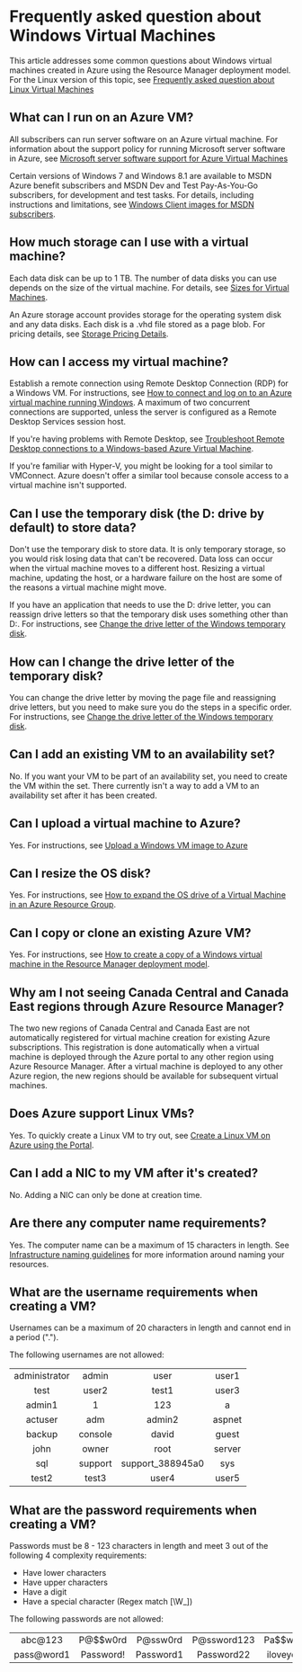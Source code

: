 <properties
    pageTitle="FAQ for Windows VMs | Azure"
    description="Provides answers to some of the common questions about Windows virtual machines created with the Resource Manager model."
    services="virtual-machines-windows"
    documentationcenter=""
    author="cynthn"
    manager="timlt"
    editor=""
    tags="azure-resource-management" />
<tags
    ms.assetid="757da816-a050-4889-a010-6f75d7978eb7"
    ms.service="virtual-machines-windows"
    ms.workload="infrastructure-services"
    ms.tgt_pltfrm="vm-windows"
    ms.devlang="na"
    ms.topic="article"
    ms.date="08/16/2016"
    wacn.date=""
    ms.author="cynthn" />

# Frequently asked question about Windows Virtual Machines
This article addresses some common questions about Windows virtual machines created in Azure using the Resource Manager deployment model. For the Linux version of this topic, see [Frequently asked question about Linux Virtual Machines](/documentation/articles/virtual-machines-linux-faq/)

## What can I run on an Azure VM?
All subscribers can run server software on an Azure virtual machine. For information about the support policy for running Microsoft server software in Azure, see [Microsoft server software support for Azure Virtual Machines](https://support.microsoft.com/kb/2721672)

Certain versions of Windows 7 and Windows 8.1 are available to MSDN Azure benefit subscribers and MSDN Dev and Test Pay-As-You-Go subscribers, for development and test tasks. For details, including instructions and limitations, see [Windows Client images for MSDN subscribers](http://azure.microsoft.com/blog/2014/05/29/windows-client-images-on-azure/). 

## How much storage can I use with a virtual machine?
Each data disk can be up to 1 TB. The number of data disks you can use depends on the size of the virtual machine. For details, see [Sizes for Virtual Machines](/documentation/articles/virtual-machines-windows-sizes/).

An Azure storage account provides storage for the operating system disk and any data disks. Each disk is a .vhd file stored as a page blob. For pricing details, see [Storage Pricing Details](/pricing/details/storage/).

## How can I access my virtual machine?
Establish a remote connection using Remote Desktop Connection (RDP) for a Windows VM. For instructions, see [How to connect and log on to an Azure virtual machine running Windows](/documentation/articles/virtual-machines-windows-connect-logon/). A maximum of two concurrent connections are supported, unless the server is configured as a Remote Desktop Services session host.  

If you're having problems with Remote Desktop, see [Troubleshoot Remote Desktop connections to a Windows-based Azure Virtual Machine](/documentation/articles/virtual-machines-windows-troubleshoot-rdp-connection/). 

If you're familiar with Hyper-V, you might be looking for a tool similar to VMConnect. Azure doesn't offer a similar tool because console access to a virtual machine isn't supported.

## Can I use the temporary disk (the D: drive by default) to store data?
Don't use the temporary disk to store data. It is only temporary storage, so you would risk losing data that can't be recovered. Data loss can occur when the virtual machine moves to a different host. Resizing a virtual machine, updating the host, or a hardware failure on the host are some of the reasons a virtual machine might move.

If you have an application that needs to use the D: drive letter, you can reassign drive letters so that the temporary disk uses something other than D:. For instructions, see [Change the drive letter of the Windows temporary disk](/documentation/articles/virtual-machines-windows-classic-change-drive-letter/).

## How can I change the drive letter of the temporary disk?
You can change the drive letter by moving the page file and reassigning drive letters, but you need to make sure you do the steps in a specific order. For instructions, see [Change the drive letter of the Windows temporary disk](/documentation/articles/virtual-machines-windows-classic-change-drive-letter/).

## Can I add an existing VM to an availability set?
No. If you want your VM to be part of an availability set, you need to create the VM within the set. There currently isn't a way to add a VM to an availability set after it has been created.

## Can I upload a virtual machine to Azure?
Yes. For instructions, see [Upload a Windows VM image to Azure ](/documentation/articles/virtual-machines-windows-upload-image/)

## Can I resize the OS disk?
Yes. For instructions, see [How to expand the OS drive of a Virtual Machine in an Azure Resource Group](/documentation/articles/virtual-machines-windows-expand-os-disk/).

## Can I copy or clone an existing Azure VM?
Yes. For instructions, see [How to create a copy of a Windows virtual machine in the Resource Manager deployment model](/documentation/articles/virtual-machines-windows-vhd-copy/).

## Why am I not seeing Canada Central and Canada East regions through Azure Resource Manager?
The two new regions of Canada Central and Canada East are not automatically registered for virtual machine creation for existing Azure subscriptions. This registration is done automatically when a virtual machine is deployed through the Azure portal to any other region using Azure Resource Manager. After a virtual machine is deployed to any other Azure region, the new regions should be available for subsequent virtual machines.

## Does Azure support Linux VMs?
Yes. To quickly create a Linux VM to try out, see [Create a Linux VM on Azure using the Portal](/documentation/articles/virtual-machines-linux-quick-create-portal/).

## Can I add a NIC to my VM after it's created?
No. Adding a NIC can only be done at creation time.

## Are there any computer name requirements?
Yes. The computer name can be a maximum of 15 characters in length. See [Infrastructure naming guidelines](/documentation/articles/virtual-machines-windows-infrastructure-naming-guidelines/) for more information around naming your resources.

## What are the username requirements when creating a VM?
Usernames can be a maximum of 20 characters in length and cannot end in a period ("."). 

The following usernames are not allowed:

<table>
    <tr>
        <td style="text-align:center">administrator </td><td style="text-align:center"> admin </td><td style="text-align:center"> user </td><td style="text-align:center"> user1</td>
    </tr>
    <tr>
        <td style="text-align:center">test </td><td style="text-align:center"> user2 </td><td style="text-align:center"> test1 </td><td style="text-align:center"> user3</td>
    </tr>
    <tr>
        <td style="text-align:center">admin1 </td><td style="text-align:center"> 1 </td><td style="text-align:center"> 123 </td><td style="text-align:center"> a</td>
    </tr>
    <tr>
        <td style="text-align:center">actuser  </td><td style="text-align:center"> adm </td><td style="text-align:center"> admin2 </td><td style="text-align:center"> aspnet</td>
    </tr>
    <tr>
        <td style="text-align:center">backup </td><td style="text-align:center"> console </td><td style="text-align:center"> david </td><td style="text-align:center"> guest</td>
    </tr>
    <tr>
        <td style="text-align:center">john </td><td style="text-align:center"> owner </td><td style="text-align:center"> root </td><td style="text-align:center"> server</td>
    </tr>
    <tr>
        <td style="text-align:center">sql </td><td style="text-align:center"> support </td><td style="text-align:center"> support_388945a0 </td><td style="text-align:center"> sys</td>
    </tr>
    <tr>
        <td style="text-align:center">test2 </td><td style="text-align:center"> test3 </td><td style="text-align:center"> user4 </td><td style="text-align:center"> user5</td>
    </tr>
</table>

## What are the password requirements when creating a VM?
Passwords must be 8 - 123 characters in length and meet 3 out of the following 4 complexity requirements:

* Have lower characters
* Have upper characters
* Have a digit
* Have a special character (Regex match [\W_])

The following passwords are not allowed:

<table>
    <tr>
        <td style="text-align:center">abc@123</td><td style="text-align:center">P@$$w0rd</td><td style="text-align:center">P@ssw0rd</td><td style="text-align:center">P@ssword123</td><td style="text-align:center">Pa$$word</td>
    </tr>
    <tr>
        <td style="text-align:center">pass@word1</td><td style="text-align:center">Password!</td><td style="text-align:center">Password1</td><td style="text-align:center">Password22</td><td style="text-align:center">iloveyou!</td>
    </tr>
</table>
